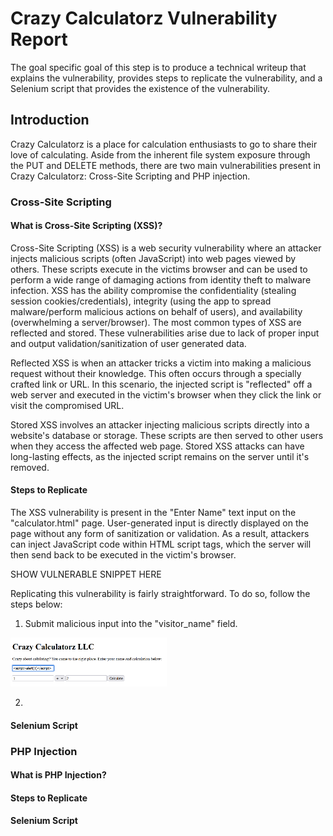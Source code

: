 # Crazy Calculatorz Vulnerability Report

The goal specific goal of this step is to produce a technical writeup that explains the vulnerability, provides steps to replicate the vulnerability, and a Selenium script that provides the existence of the vulnerability.

## Introduction
Crazy Calculatorz is a place for calculation enthusiasts to go to share their love of calculating. Aside from the inherent file system exposure through the PUT and DELETE methods, there are two main vulnerabilities present in Crazy Calculatorz: Cross-Site Scripting and PHP injection.

### Cross-Site Scripting

#### What is Cross-Site Scripting (XSS)?
Cross-Site Scripting (XSS) is a web security vulnerability where an attacker injects malicious scripts (often JavaScript) into web pages viewed by others. These scripts execute in the victims browser and can be used to perform a wide range of damaging actions from identity theft to malware infection. XSS has the ability compromise the confidentiality (stealing session cookies/credentials), integrity (using the app to spread malware/perform malicious actions on behalf of users), and availability (overwhelming a server/browser). The most common types of XSS are reflected and stored. These vulnerabilities arise due to lack of proper input and output validation/sanitization of user generated data.

Reflected XSS is when an attacker tricks a victim into making a malicious request without their knowledge. This often occurs through a specially crafted link or URL. In this scenario, the injected script is "reflected" off a web server and executed in the victim's browser when they click the link or visit the compromised URL. 

Stored XSS involves an attacker injecting malicious scripts directly into a website's database or storage. These scripts are then served to other users when they access the affected web page. Stored XSS attacks can have long-lasting effects, as the injected script remains on the server until it's removed.

#### Steps to Replicate
The XSS vulnerability is present in the "Enter Name" text input on the "calculator.html" page. User-generated input is directly displayed on the page without any form of sanitization or validation. As a result, attackers can inject JavaScript code within HTML script tags, which the server will then send back to be executed in the victim's browser.

SHOW VULNERABLE SNIPPET HERE

Replicating this vulnerability is fairly straightforward. To do so, follow the steps below:

1. Submit malicious input into the "visitor_name" field.

<img src="images/xss_payload.png" alt="xss test payload" width="250">


2. 

<!-- <img src="images/bailey.jpg" alt="BaileyImage" title="Bailey caption" width="250" height="250"> -->

#### Selenium Script


### PHP Injection

#### What is PHP Injection?

#### Steps to Replicate

#### Selenium Script